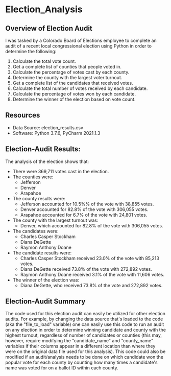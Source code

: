 # Election_Analysis

## Overview of Election Audit
I was tasked by a Colorado Board of Elections employee to complete an audit of a recent local congressional election using Python in order to determine the following:

1. Calculate the total vote count. 
2. Get a complete list of counties that people voted in.
3. Calculate the percentage of votes cast by each county. 
4. Determine the county with the largest voter turnout.
5. Get a complete list of the candidates that received votes. 
6. Calculate the total number of votes received by each candidate.  
7. Calculate the percentage of votes won by each candidate. 
8. Determine the winner of the election based on vote count. 

## Resources
- Data Source: election_results.csv
- Software: Python 3.7.6, PyCharm 2021.1.3

## Election-Audit Results:
The analysis of the election shows that:
- There were 369,711 votes cast in the election.
- The counties were:
  - Jefferson
  - Denver
  - Arapahoe
- The county results were:
  - Jefferson accounted for 10.5%% of the vote with 38,855 votes. 
  - Denver accounted for 82.8% of the vote with 306,055 votes. 
  - Arapahoe accounted for 6.7% of the vote with 24,801 votes. 
- The county with the largest turnout was:
  - Denver, which accounted for 82.8% of the vote with 306,055 votes. 
- The candidates were:
  - Charles Casper Stockham
  - Diana DeGette
  - Raymon Anthony Doane
- The candidate results were:
  - Charles Casper Stockham received 23.0% of the vote with 85,213 votes. 
  - Diana DeGette received 73.8% of the vote with 272,892 votes. 
  - Raymon Anthony Doane received 3.1% of the vote with 11,606 votes. 
- The winner of the election was:
  - Diana DeGette, who received 73.8% of the vote and 272,892 votes. 

## Election-Audit Summary
The code used for this election audit can easily be utilized for other election audits. For example, by changing the data source that's loaded to the code (aka the "file_to_load" variable) one can easily use this code to run an audit on any election in order to determine winning candidate and county with the highest turnout, regardless of number of candidates or counties (this may, however, require modifying the "candidate_name" and "county_name" variables if their columns appear in a different location than where they were on the original data file used for this analysis). This code could also be modified if an audit/analysis needs to be done on which candidate won the popular vote for each county by counting how many times a candidate's name was voted for on a ballot ID within each county.
